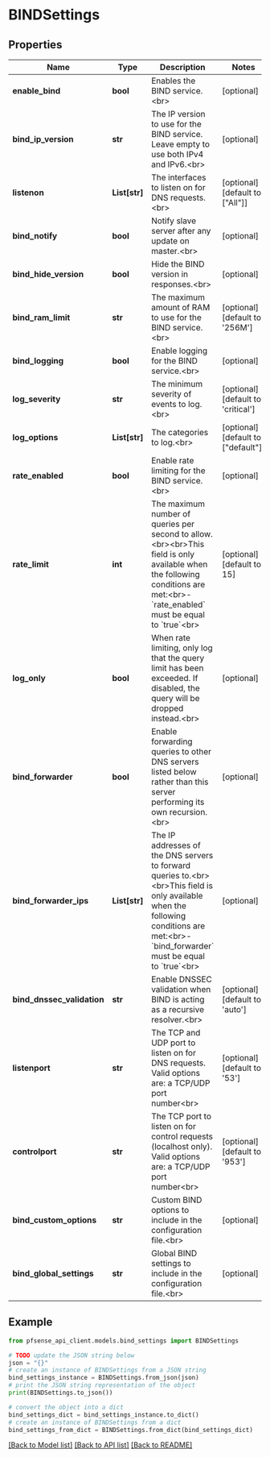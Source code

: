 # BINDSettings


## Properties

Name | Type | Description | Notes
------------ | ------------- | ------------- | -------------
**enable_bind** | **bool** | Enables the BIND service.&lt;br&gt; | [optional] 
**bind_ip_version** | **str** | The IP version to use for the BIND service. Leave empty to use both IPv4 and IPv6.&lt;br&gt; | [optional] 
**listenon** | **List[str]** | The interfaces to listen on for DNS requests.&lt;br&gt; | [optional] [default to ["All"]]
**bind_notify** | **bool** | Notify slave server after any update on master.&lt;br&gt; | [optional] 
**bind_hide_version** | **bool** | Hide the BIND version in responses.&lt;br&gt; | [optional] 
**bind_ram_limit** | **str** | The maximum amount of RAM to use for the BIND service.&lt;br&gt; | [optional] [default to '256M']
**bind_logging** | **bool** | Enable logging for the BIND service.&lt;br&gt; | [optional] 
**log_severity** | **str** | The minimum severity of events to log.&lt;br&gt; | [optional] [default to 'critical']
**log_options** | **List[str]** | The categories to log.&lt;br&gt; | [optional] [default to ["default"]]
**rate_enabled** | **bool** | Enable rate limiting for the BIND service.&lt;br&gt; | [optional] 
**rate_limit** | **int** | The maximum number of queries per second to allow.&lt;br&gt;&lt;br&gt;This field is only available when the following conditions are met:&lt;br&gt;- &#x60;rate_enabled&#x60; must be equal to &#x60;true&#x60;&lt;br&gt; | [optional] [default to 15]
**log_only** | **bool** | When rate limiting, only log that the query limit has been exceeded. If disabled, the query will be dropped instead.&lt;br&gt; | [optional] 
**bind_forwarder** | **bool** | Enable forwarding queries to other DNS servers listed below rather than this server performing its own recursion.&lt;br&gt; | [optional] 
**bind_forwarder_ips** | **List[str]** | The IP addresses of the DNS servers to forward queries to.&lt;br&gt;&lt;br&gt;This field is only available when the following conditions are met:&lt;br&gt;- &#x60;bind_forwarder&#x60; must be equal to &#x60;true&#x60;&lt;br&gt; | [optional] 
**bind_dnssec_validation** | **str** | Enable DNSSEC validation when BIND is acting as a recursive resolver.&lt;br&gt; | [optional] [default to 'auto']
**listenport** | **str** | The TCP and UDP port to listen on for DNS requests. Valid options are: a TCP/UDP port number&lt;br&gt; | [optional] [default to '53']
**controlport** | **str** | The TCP port to listen on for control requests (localhost only). Valid options are: a TCP/UDP port number&lt;br&gt; | [optional] [default to '953']
**bind_custom_options** | **str** | Custom BIND options to include in the configuration file.&lt;br&gt; | [optional] 
**bind_global_settings** | **str** | Global BIND settings to include in the configuration file.&lt;br&gt; | [optional] 

## Example

```python
from pfsense_api_client.models.bind_settings import BINDSettings

# TODO update the JSON string below
json = "{}"
# create an instance of BINDSettings from a JSON string
bind_settings_instance = BINDSettings.from_json(json)
# print the JSON string representation of the object
print(BINDSettings.to_json())

# convert the object into a dict
bind_settings_dict = bind_settings_instance.to_dict()
# create an instance of BINDSettings from a dict
bind_settings_from_dict = BINDSettings.from_dict(bind_settings_dict)
```
[[Back to Model list]](../README.md#documentation-for-models) [[Back to API list]](../README.md#documentation-for-api-endpoints) [[Back to README]](../README.md)


